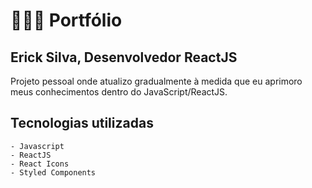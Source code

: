 # 👨🏾‍💻 Portfólio

## Erick Silva, Desenvolvedor ReactJS

Projeto pessoal onde atualizo gradualmente à medida que eu aprimoro meus conhecimentos dentro do JavaScript/ReactJS.

## Tecnologias utilizadas

    - Javascript
    - ReactJS
    - React Icons
    - Styled Components
